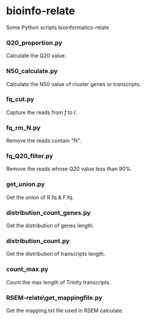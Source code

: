 # bioinfo-relate
Some Python scripts bioinformatics-relate

### Q20_proportion.py
Calculate the Q20 value.
### N50_calculate.py
Calculate the N50 value of cluster genes or transcripts.
### fq_cut.py
Capture the reads from *f* to *l*.
### fq_rm_N.py
Remove the reads contain "N".
### fq_Q20_fliter.py
Remove the reads whose Q20 value less than 90%.
### get_union.py
Get the union of R.fq & F.fq.
### distribution_count_genes.py
Get the distribution of genes length.
### distribution_count.py
Get the distribution of transcripts length.
### count_max.py
Count the max length of Trinity transcripts.
### RSEM-relate\get_mappingfile.py
Get the mapping.txt file used in RSEM calculate.
